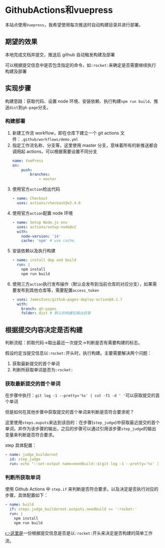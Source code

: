 # GithubActions和vuepress

本站点使用`Vuepress`，我希望使用每次推送时自动构建目录并进行部署。

## 期望的效果

本地完成文档并提交，推送后 github 自动触发构建及部署

可以根据提交信息中是否包含指定的命令，如`:rocket:`来确定是否需要继续执行构建及部署

## 实现步骤

构建思路：获取代码、设置 node 环境、安装依赖、执行构建`npm run build`、推送`dist`到`gh-page`分支。

### 构建部署

1. 新建工作流 workflow，即在仓库下建立一个 git actions 文件：`.github/workflows/demo.yml`
2. 指定工作流名称、分支等，这里使用 master 分支，意味着所有的新推送都会调用起 actions，可以根据需要设置不同分支
    ```yml
    name: VuePress
    on:
        push:
            branches:
                - master
    ```
3. 使用官方`action`检出代码
    ```yml
    - name: Checkout
      uses: actions/checkout@v2.4.0
    ```
4. 使用官方`action`配置 node 环境
    ```yml
    - name: Setup Node.js env
      uses: actions/setup-node@v2
      with:
        node-version: '14'
        cache: 'npm' # use cache.
    ```
5. 安装依赖以及执行构建
    ```yml
    - name: install dep and build
      run: |
        npm install
        npm run build
    ```
6. 使用三方`action`执行发布操作（默认会发布到当前仓库的对应分支），如果需要发布到其他仓库等，需要配置`access_token`
    ```yml
    - uses: JamesIves/github-pages-deploy-action@4.1.7
      with:
        branch: gh-pages
        folder: dist # 默认的构建后输出目录
    ```

## 根据提交内容决定是否构建

判断流程：抓取代码->取出最近一次提交->判断是否有需要构建的标志。

假设约定当提交信息以`:rocket:`开头时，执行构建。主要需要解决两个问题：    

1. 获取最新提交的首个单词
2. 判断所获取单词是否为`:rocket:`

### 获取最新提交的首个单词

在步骤中执行：`git log -1 --pretty='%s' | cut -f1 -d ' '`可以获取提交的首个单词

但是如何在其他步骤中获取提交的首个单词来判断是否符合要求呢？

这里使用`steps.ouputs`来达到该目的：在步骤(`step_judge`)中获取最近提交的首个单词，并作为该步骤的输出，之后的步骤可以通过引用该步骤`step_judge`的输出变量来判断是否符合要求。

step 具体配置：

```yml
- name: judge_buildornot
  id: step_judge
  run: echo "::set-output name=needbuild::$(git log -1 --pretty='%s' | cut -f1 -d ' ')"
```

### 判断所获取单词

使用 Github Actions 中 `step.if` 来判断是否符合要求，以及决定是否执行对应的步骤，具体配置如下：

```yml
- name: build
  if: steps.judge_buildornot.outputs.needbuild == ':rocket:'
  run: |
    npm install
    npm run build
```

[👉这里是](https://raw.githubusercontent.com/smart-town/smart-town.github.io/master/.github/workflows/first.yml)一份根据提交信息是否是以`:rocket:`开头来决定是否构建的简单工作流。